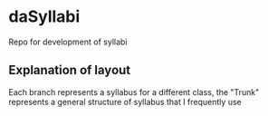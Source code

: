 # daSyllabi
Repo for development of syllabi

## Explanation of layout
Each branch represents a syllabus for a different class, the "Trunk" represents a general structure of syllabus that I frequently use
